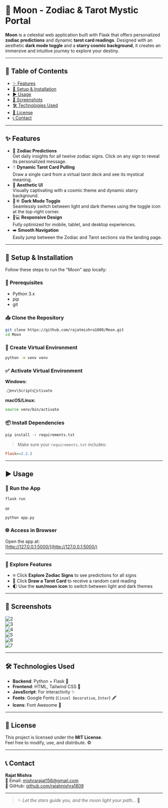 
# 🌙 Moon - Zodiac & Tarot Mystic Portal

**Moon** is a celestial web application built with Flask that offers personalized **zodiac predictions** and dynamic **tarot card readings**. Designed with an aesthetic **dark mode toggle** and a **starry cosmic background**, it creates an immersive and intuitive journey to explore your destiny.

---

## 🔮 Table of Contents
- [✨ Features](#-features)  
- [🚀 Setup & Installation](#-setup--installation)  
- [▶️ Usage](#️-usage)  
- [📸 Screenshots](#-screenshots)  
- [🛠️ Technologies Used](#-technologies-used)  
- [📄 License](#-license)  
- [📞 Contact](#-contact)  

---

## ✨ Features
- 🌌 **Zodiac Predictions**  
  Get daily insights for all twelve zodiac signs. Click on any sign to reveal its personalized message.  
- 🃏 **Dynamic Tarot Card Pulling**  
  Draw a single card from a virtual tarot deck and see its mystical meaning.  
- 🌠 **Aesthetic UI**  
  Visually captivating with a cosmic theme and dynamic starry background.  
- 🌙☀️ **Dark Mode Toggle**  
  Seamlessly switch between light and dark themes using the toggle icon at the top-right corner.  
- 📱💻 **Responsive Design**  
  Fully optimized for mobile, tablet, and desktop experiences.  
- ➡️ **Smooth Navigation**  
  Easily jump between the Zodiac and Tarot sections via the landing page.  

---

## 🚀 Setup & Installation

Follow these steps to run the "Moon" app locally:

### 🔧 Prerequisites
- Python 3.x  
- pip  
- git  

### 📥 Clone the Repository
```bash
git clone https://github.com/rajatmishra1809/Moon.git
cd Moon
```

### 🧪 Create Virtual Environment
```bash
python -m venv venv
```

### ✅ Activate Virtual Environment

**Windows:**
```bash
.env\Scriptsctivate
```

**macOS/Linux:**
```bash
source venv/bin/activate
```

### 📦 Install Dependencies
```bash
pip install -r requirements.txt
```

> Make sure your `requirements.txt` includes:
```ini
Flask==2.2.3
```

---

## ▶️ Usage

### 🚀 Run the App
```bash
flask run
```
or
```bash
python app.py
```

### 🌐 Access in Browser
Open the app at:  
[http://127.0.0.1:5000/](http://127.0.0.1:5000/)

---

### 💫 Explore Features
- 🔯 Click **Explore Zodiac Signs** to see predictions for all signs  
- 🎴 Click **Draw a Tarot Card** to receive a random card reading  
- 🌓 Use the **sun/moon icon** to switch between light and dark themes  

---

## 📸 Screenshots
  
![2](screenshots/2.png)  
![3](screenshots/3.png)  
![4](screenshots/4.png)  
![5](screenshots/5.png)  
![6](screenshots/6.png)  
![7](screenshots/7.png)

---

## 🛠️ Technologies Used
- **Backend**: Python + Flask 🐍  
- **Frontend**: HTML, Tailwind CSS 💅  
- **JavaScript**: For interactivity ✨  
- **Fonts**: Google Fonts (`Cinzel Decorative`, `Inter`) 🖋️  
- **Icons**: Font Awesome 🌟  

---

## 📄 License

This project is licensed under the **MIT License**.  
Feel free to modify, use, and distribute. ©️

---

## 📞 Contact

**Rajat Mishra**  
📧 Email: [mishrarajat156@gmail.com](mailto:mishrarajat156@gmail.com)  
🐙 GitHub: [github.com/rajatmishra1809](https://github.com/rajatmishra1809)

---

> ✨ *Let the stars guide you, and the moon light your path...* 🌙
